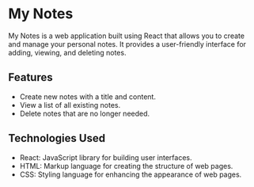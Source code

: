 # My Notes

My Notes is a web application built using React that allows you to create and manage your personal notes. It provides a user-friendly interface for adding, viewing, and deleting notes.

## Features

- Create new notes with a title and content.
- View a list of all existing notes.
- Delete notes that are no longer needed.

## Technologies Used

- React: JavaScript library for building user interfaces.
- HTML: Markup language for creating the structure of web pages.
- CSS: Styling language for enhancing the appearance of web pages.

